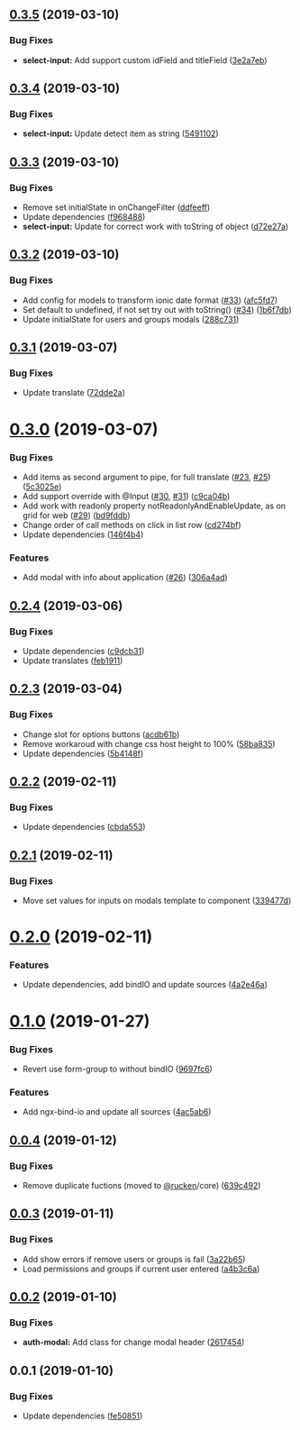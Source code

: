 ## [0.3.5](https://github.com/rucken/ionic/compare/0.3.4...0.3.5) (2019-03-10)


### Bug Fixes

* **select-input:** Add support custom idField and titleField ([3e2a7eb](https://github.com/rucken/ionic/commit/3e2a7eb))



## [0.3.4](https://github.com/rucken/ionic/compare/0.3.3...0.3.4) (2019-03-10)


### Bug Fixes

* **select-input:** Update detect item as string ([5491102](https://github.com/rucken/ionic/commit/5491102))



## [0.3.3](https://github.com/rucken/ionic/compare/0.3.2...0.3.3) (2019-03-10)


### Bug Fixes

* Remove set initialState in onChangeFilter ([ddfeeff](https://github.com/rucken/ionic/commit/ddfeeff))
* Update dependencies ([f968488](https://github.com/rucken/ionic/commit/f968488))
* **select-input:** Update for correct work with toString of object ([d72e27a](https://github.com/rucken/ionic/commit/d72e27a))



## [0.3.2](https://github.com/rucken/ionic/compare/0.3.1...0.3.2) (2019-03-10)


### Bug Fixes

* Add config for models to transform ionic date format ([#33](https://github.com/rucken/ionic/issues/33)) ([afc5fd7](https://github.com/rucken/ionic/commit/afc5fd7))
* Set default to undefined, if not set try out with toString() ([#34](https://github.com/rucken/ionic/issues/34)) ([1b6f7db](https://github.com/rucken/ionic/commit/1b6f7db))
* Update initialState for users and groups modals ([288c731](https://github.com/rucken/ionic/commit/288c731))



## [0.3.1](https://github.com/rucken/ionic/compare/0.3.0...0.3.1) (2019-03-07)


### Bug Fixes

* Update translate ([72dde2a](https://github.com/rucken/ionic/commit/72dde2a))



# [0.3.0](https://github.com/rucken/ionic/compare/0.2.4...0.3.0) (2019-03-07)


### Bug Fixes

* Add items as second argument to pipe, for full translate ([#23](https://github.com/rucken/ionic/issues/23), [#25](https://github.com/rucken/ionic/issues/25)) ([5c3025e](https://github.com/rucken/ionic/commit/5c3025e))
* Add support override with @Input ([#30](https://github.com/rucken/ionic/issues/30), [#31](https://github.com/rucken/ionic/issues/31)) ([c9ca04b](https://github.com/rucken/ionic/commit/c9ca04b))
* Add work with readonly property notReadonlyAndEnableUpdate, as on grid for web ([#29](https://github.com/rucken/ionic/issues/29)) ([bd9fddb](https://github.com/rucken/ionic/commit/bd9fddb))
* Change order of call methods on click in list row ([cd274bf](https://github.com/rucken/ionic/commit/cd274bf))
* Update dependencies ([146f4b4](https://github.com/rucken/ionic/commit/146f4b4))


### Features

* Add modal with info about application  ([#26](https://github.com/rucken/ionic/issues/26)) ([306a4ad](https://github.com/rucken/ionic/commit/306a4ad))



## [0.2.4](https://github.com/rucken/ionic/compare/0.2.3...0.2.4) (2019-03-06)


### Bug Fixes

* Update dependencies ([c9dcb31](https://github.com/rucken/ionic/commit/c9dcb31))
* Update translates ([feb1911](https://github.com/rucken/ionic/commit/feb1911))



## [0.2.3](https://github.com/rucken/ionic/compare/0.2.2...0.2.3) (2019-03-04)


### Bug Fixes

* Change slot for options buttons ([acdb61b](https://github.com/rucken/ionic/commit/acdb61b))
* Remove workaroud with change css host height to 100% ([58ba835](https://github.com/rucken/ionic/commit/58ba835))
* Update dependencies ([5b4148f](https://github.com/rucken/ionic/commit/5b4148f))



## [0.2.2](https://github.com/rucken/ionic/compare/0.2.1...0.2.2) (2019-02-11)


### Bug Fixes

* Update dependencies ([cbda553](https://github.com/rucken/ionic/commit/cbda553))



## [0.2.1](https://github.com/rucken/ionic/compare/0.2.0...0.2.1) (2019-02-11)


### Bug Fixes

* Move set values for inputs on modals template to component ([339477d](https://github.com/rucken/ionic/commit/339477d))



# [0.2.0](https://github.com/rucken/ionic/compare/0.1.0...0.2.0) (2019-02-11)


### Features

* Update dependencies, add bindIO and update sources ([4a2e46a](https://github.com/rucken/ionic/commit/4a2e46a))



# [0.1.0](https://github.com/rucken/ionic/compare/0.0.4...0.1.0) (2019-01-27)


### Bug Fixes

* Revert use form-group to without bindIO ([9697fc6](https://github.com/rucken/ionic/commit/9697fc6))


### Features

* Add ngx-bind-io and update all sources ([4ac5ab6](https://github.com/rucken/ionic/commit/4ac5ab6))



## [0.0.4](https://github.com/rucken/ionic/compare/0.0.3...0.0.4) (2019-01-12)


### Bug Fixes

* Remove duplicate fuctions (moved to [@rucken](https://github.com/rucken)/core) ([639c492](https://github.com/rucken/ionic/commit/639c492))



## [0.0.3](https://github.com/rucken/ionic/compare/0.0.2...0.0.3) (2019-01-11)


### Bug Fixes

* Add show errors if remove users or groups is fail ([3a22b65](https://github.com/rucken/ionic/commit/3a22b65))
* Load permissions and groups if current user entered ([a4b3c6a](https://github.com/rucken/ionic/commit/a4b3c6a))



## [0.0.2](https://github.com/rucken/ionic/compare/0.0.1...0.0.2) (2019-01-10)


### Bug Fixes

* **auth-modal:** Add class for change modal header ([2617454](https://github.com/rucken/ionic/commit/2617454))



## 0.0.1 (2019-01-10)


### Bug Fixes

* Update dependencies ([fe50851](https://github.com/rucken/ionic/commit/fe50851))



